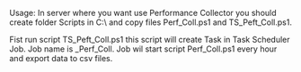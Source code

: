 Usage:
In server where you want use Performance Collector you should create folder Scripts in C:\ and copy files Perf_Coll.ps1 and TS_Peft_Coll.ps1.

Fist run script TS_Peft_Coll.ps1 this script will create Task in Task Scheduler Job. Job name is _Perf_Coll.
Job wil start script Perf_Coll.ps1 every hour and export data to csv files.
